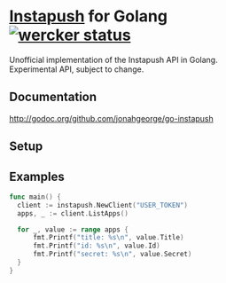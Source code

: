 # [Instapush](https://instapush.im/) for Golang [![wercker status](https://app.wercker.com/status/2aa99fba574aaf114e73c78b690d68ea/s/ "wercker status")](https://app.wercker.com/project/bykey/2aa99fba574aaf114e73c78b690d68ea)

Unofficial implementation of the Instapush API in Golang.<br/>
Experimental API, subject to change.

## Documentation
http://godoc.org/github.com/jonahgeorge/go-instapush

## Setup

## Examples
``` go
func main() {
  client := instapush.NewClient("USER_TOKEN")
  apps, _ := client.ListApps()

  for _, value := range apps {
      fmt.Printf("title: %s\n", value.Title)
      fmt.Printf("id: %s\n", value.Id)
      fmt.Printf("secret: %s\n", value.Secret)
  }
}
```

